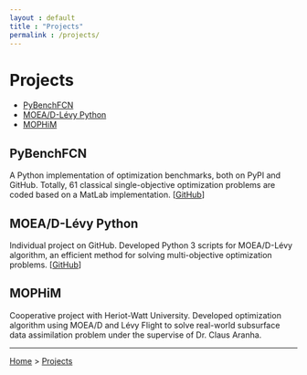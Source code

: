```yaml
---
layout : default
title : "Projects"
permalink : /projects/
---
```


# Projects

- [PyBenchFCN](#pybenchfcn)
- [MOEA/D-Lévy Python](#moea-d-levy-python)
- [MOPHiM](#mophim)

## PyBenchFCN

A Python implementation of optimization benchmarks, both on PyPI and GitHub. Totally, 61 classical single-objective optimization problems are coded based on a MatLab implementation. [<a href="https://github.com/Y1fanHE/PyBenchFCN" target="_blank">GitHub</a>]

## MOEA/D-Lévy Python

Individual project on GitHub. Developed Python 3 scripts for MOEA/D-Lévy algorithm, an efficient method for solving multi-objective optimization problems. [<a href="https://github.com/Y1fanHE/moead-levy-python" target="_blank">GitHub</a>]

## MOPHiM

Cooperative project with Heriot-Watt University. Developed optimization algorithm using MOEA/D and Lévy Flight to solve real-world subsurface data assimilation problem under the supervise of Dr. Claus Aranha.

---

[Home](/) > [Projects](/projects/)
